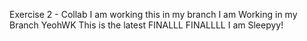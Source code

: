 Exercise 2 - Collab
I am working this in my branch 
I am Working in my Branch YeohWK
This is the latest 
FINALLL
FINALLLL
I am Sleepyy!

